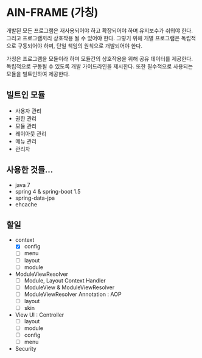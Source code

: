 # AIN-FRAME (가칭)

개발된 모든 프로그램은 재사용되어야 하고 확장되어야 하며 유지보수가 쉬워야 한다. 그리고 프로그램끼리 상호작용 될 수 있어야 한다. 그렇기 위해 개별 프로그램은 독립적으로 구동되어야 하며, 단일 책임의 원칙으로 개발되어야 한다.

가칭은 프로그램을 모듈이라 하며 모듈간의 상호작용을 위해 공유 데이터를 제공한다. 독립적으로 구동될 수 있도록 개발 가이드라인을 제시한다. 또한 필수적으로 사용되는 모듈을 빌트인하여 제공한다.

## 빌트인 모듈
- 사용자 관리
- 권한 관리
- 모듈 관리
- 레이아웃 관리
- 메뉴 관리
- 관리자


## 사용한 것들...

- java 7
- spring 4 & spring-boot 1.5
- spring-data-jpa
- ehcache

## 할일

- context
    - [x] config
    - [ ] menu
    - [ ] layout
    - [ ] module
- ModuleViewResolver
    - [ ] Module, Layout Context Handler
    - [ ] ModuleView & ModuleViewResolver
    - [ ] ModuleViewResolver Annotation : AOP
    - [ ] layout
    - [ ] skin
- View UI : Controller
    - [ ] layout
    - [ ] module
    - [ ] config
    - [ ] menu
- Security